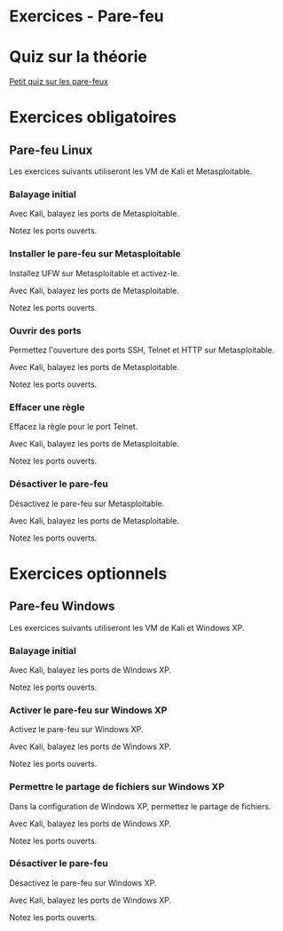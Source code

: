 # Exercices - Pare-feu


# Quiz sur la théorie   

[Petit quiz sur les pare-feux](https://forms.office.com/r/kGciDMVBy8)


# Exercices obligatoires  
## Pare-feu Linux

Les exercices suivants utiliseront les VM de Kali et Metasploitable.

### Balayage initial

Avec Kali, balayez les ports de Metasploitable.

Notez les ports ouverts.

### Installer le pare-feu sur Metasploitable

Installez UFW sur Metasploitable et activez-le.

Avec Kali, balayez les ports de Metasploitable.

Notez les ports ouverts.

### Ouvrir des ports

Permettez l'ouverture des ports SSH, Telnet et HTTP sur Metasploitable.

Avec Kali, balayez les ports de Metasploitable.

Notez les ports ouverts.

### Effacer une règle

Effacez la règle pour le port Telnet.

Avec Kali, balayez les ports de Metasploitable.

Notez les ports ouverts.

### Désactiver le pare-feu

Désactivez le pare-feu sur Metasploitable.

Avec Kali, balayez les ports de Metasploitable.

Notez les ports ouverts.


# Exercices optionnels  
## Pare-feu Windows

Les exercices suivants utiliseront les VM de Kali et Windows XP.


### Balayage initial

Avec Kali, balayez les ports de Windows XP.

Notez les ports ouverts.

### Activer le pare-feu sur Windows XP

Activez le pare-feu sur Windows XP.

Avec Kali, balayez les ports de Windows XP.

Notez les ports ouverts.

### Permettre le partage de fichiers sur Windows XP

Dans la configuration de Windows XP, permettez le partage de fichiers.

Avec Kali, balayez les ports de Windows XP.

Notez les ports ouverts.

### Désactiver le pare-feu

Désactivez le pare-feu sur Windows XP.

Avec Kali, balayez les ports de Windows XP.

Notez les ports ouverts.
